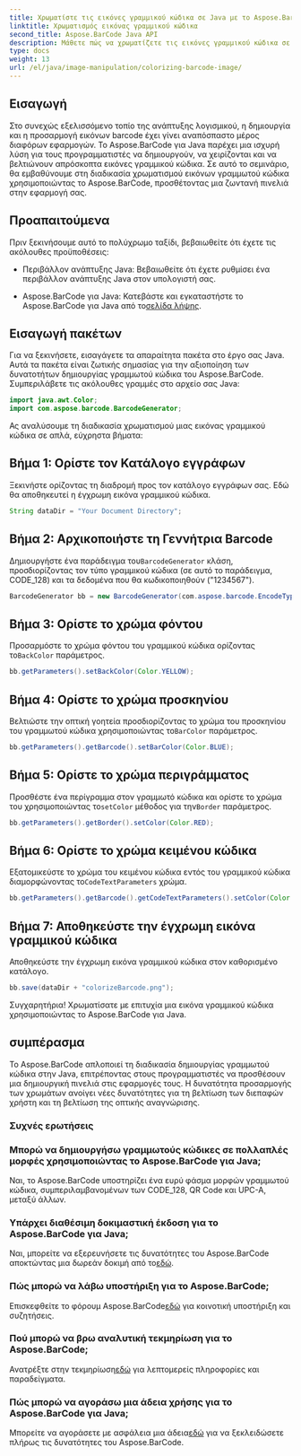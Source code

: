 ```yaml
---
title: Χρωματίστε τις εικόνες γραμμικού κώδικα σε Java με το Aspose.BarCode
linktitle: Χρωματισμός εικόνας γραμμικού κώδικα
second_title: Aspose.BarCode Java API
description: Μάθετε πώς να χρωματίζετε τις εικόνες γραμμικού κώδικα σε Java χωρίς κόπο χρησιμοποιώντας το Aspose.BarCode. Ακολουθήστε τον βήμα προς βήμα οδηγό μας για ζωντανά και οπτικά ελκυστικά αποτελέσματα.
type: docs
weight: 13
url: /el/java/image-manipulation/colorizing-barcode-image/
---
```


## Εισαγωγή

Στο συνεχώς εξελισσόμενο τοπίο της ανάπτυξης λογισμικού, η δημιουργία και η προσαρμογή εικόνων barcode έχει γίνει αναπόσπαστο μέρος διαφόρων εφαρμογών. Το Aspose.BarCode για Java παρέχει μια ισχυρή λύση για τους προγραμματιστές να δημιουργούν, να χειρίζονται και να βελτιώνουν απρόσκοπτα εικόνες γραμμικού κώδικα. Σε αυτό το σεμινάριο, θα εμβαθύνουμε στη διαδικασία χρωματισμού εικόνων γραμμωτού κώδικα χρησιμοποιώντας το Aspose.BarCode, προσθέτοντας μια ζωντανή πινελιά στην εφαρμογή σας.

## Προαπαιτούμενα

Πριν ξεκινήσουμε αυτό το πολύχρωμο ταξίδι, βεβαιωθείτε ότι έχετε τις ακόλουθες προϋποθέσεις:

- Περιβάλλον ανάπτυξης Java: Βεβαιωθείτε ότι έχετε ρυθμίσει ένα περιβάλλον ανάπτυξης Java στον υπολογιστή σας.

-  Aspose.BarCode για Java: Κατεβάστε και εγκαταστήστε το Aspose.BarCode για Java από το[σελίδα λήψης](https://releases.aspose.com/barcode/java/).

## Εισαγωγή πακέτων

Για να ξεκινήσετε, εισαγάγετε τα απαραίτητα πακέτα στο έργο σας Java. Αυτά τα πακέτα είναι ζωτικής σημασίας για την αξιοποίηση των δυνατοτήτων δημιουργίας γραμμωτού κώδικα του Aspose.BarCode. Συμπεριλάβετε τις ακόλουθες γραμμές στο αρχείο σας Java:

```java
import java.awt.Color;
import com.aspose.barcode.BarcodeGenerator;
```

Ας αναλύσουμε τη διαδικασία χρωματισμού μιας εικόνας γραμμικού κώδικα σε απλά, εύχρηστα βήματα:

## Βήμα 1: Ορίστε τον Κατάλογο εγγράφων

Ξεκινήστε ορίζοντας τη διαδρομή προς τον κατάλογο εγγράφων σας. Εδώ θα αποθηκευτεί η έγχρωμη εικόνα γραμμικού κώδικα.

```java
String dataDir = "Your Document Directory";
```

## Βήμα 2: Αρχικοποιήστε τη Γεννήτρια Barcode

 Δημιουργήστε ένα παράδειγμα του`BarcodeGenerator` κλάση, προσδιορίζοντας τον τύπο γραμμικού κώδικα (σε αυτό το παράδειγμα, CODE_128) και τα δεδομένα που θα κωδικοποιηθούν ("1234567").

```java
BarcodeGenerator bb = new BarcodeGenerator(com.aspose.barcode.EncodeTypes.CODE_128, "1234567");
```

## Βήμα 3: Ορίστε το χρώμα φόντου

 Προσαρμόστε το χρώμα φόντου του γραμμικού κώδικα ορίζοντας το`BackColor` παράμετρος.

```java
bb.getParameters().setBackColor(Color.YELLOW);
```

## Βήμα 4: Ορίστε το χρώμα προσκηνίου

 Βελτιώστε την οπτική γοητεία προσδιορίζοντας το χρώμα του προσκηνίου του γραμμωτού κώδικα χρησιμοποιώντας το`BarColor` παράμετρος.

```java
bb.getParameters().getBarcode().setBarColor(Color.BLUE);
```

## Βήμα 5: Ορίστε το χρώμα περιγράμματος

 Προσθέστε ένα περίγραμμα στον γραμμωτό κώδικα και ορίστε το χρώμα του χρησιμοποιώντας το`setColor` μέθοδος για την`Border` παράμετρος.

```java
bb.getParameters().getBorder().setColor(Color.RED);
```

## Βήμα 6: Ορίστε το χρώμα κειμένου κώδικα

 Εξατομικεύστε το χρώμα του κειμένου κώδικα εντός του γραμμικού κώδικα διαμορφώνοντας το`CodeTextParameters` χρώμα.

```java
bb.getParameters().getBarcode().getCodeTextParameters().setColor(Color.RED);
```

## Βήμα 7: Αποθηκεύστε την έγχρωμη εικόνα γραμμικού κώδικα

Αποθηκεύστε την έγχρωμη εικόνα γραμμικού κώδικα στον καθορισμένο κατάλογο.

```java
bb.save(dataDir + "colorizeBarcode.png");
```

Συγχαρητήρια! Χρωματίσατε με επιτυχία μια εικόνα γραμμικού κώδικα χρησιμοποιώντας το Aspose.BarCode για Java.

## συμπέρασμα

Το Aspose.BarCode απλοποιεί τη διαδικασία δημιουργίας γραμμωτού κώδικα στην Java, επιτρέποντας στους προγραμματιστές να προσθέσουν μια δημιουργική πινελιά στις εφαρμογές τους. Η δυνατότητα προσαρμογής των χρωμάτων ανοίγει νέες δυνατότητες για τη βελτίωση των διεπαφών χρήστη και τη βελτίωση της οπτικής αναγνώρισης.

### Συχνές ερωτήσεις

### Μπορώ να δημιουργήσω γραμμωτούς κώδικες σε πολλαπλές μορφές χρησιμοποιώντας το Aspose.BarCode για Java;
Ναι, το Aspose.BarCode υποστηρίζει ένα ευρύ φάσμα μορφών γραμμωτού κώδικα, συμπεριλαμβανομένων των CODE_128, QR Code και UPC-A, μεταξύ άλλων.

### Υπάρχει διαθέσιμη δοκιμαστική έκδοση για το Aspose.BarCode για Java;
 Ναι, μπορείτε να εξερευνήσετε τις δυνατότητες του Aspose.BarCode αποκτώντας μια δωρεάν δοκιμή από το[εδώ](https://releases.aspose.com/).

### Πώς μπορώ να λάβω υποστήριξη για το Aspose.BarCode;
 Επισκεφθείτε το φόρουμ Aspose.BarCode[εδώ](https://forum.aspose.com/c/barcode/13) για κοινοτική υποστήριξη και συζητήσεις.

### Πού μπορώ να βρω αναλυτική τεκμηρίωση για το Aspose.BarCode;
 Ανατρέξτε στην τεκμηρίωση[εδώ](https://reference.aspose.com/barcode/java/) για λεπτομερείς πληροφορίες και παραδείγματα.

### Πώς μπορώ να αγοράσω μια άδεια χρήσης για το Aspose.BarCode για Java;
 Μπορείτε να αγοράσετε με ασφάλεια μια άδεια[εδώ](https://purchase.aspose.com/buy) για να ξεκλειδώσετε πλήρως τις δυνατότητες του Aspose.BarCode.
